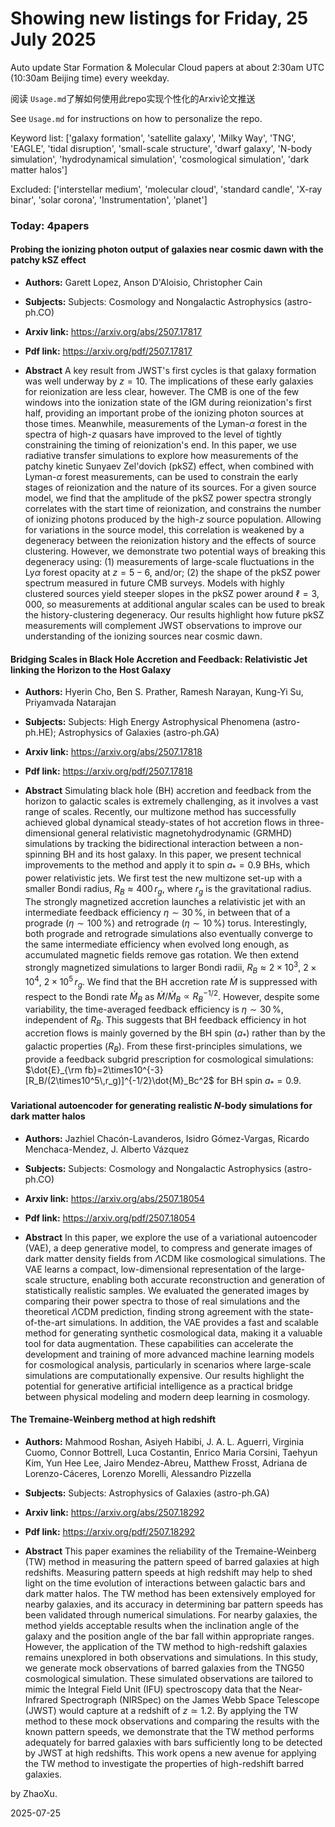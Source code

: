 # Showing new listings for Friday, 25 July 2025
Auto update Star Formation & Molecular Cloud papers at about 2:30am UTC (10:30am Beijing time) every weekday.


阅读 `Usage.md`了解如何使用此repo实现个性化的Arxiv论文推送

See `Usage.md` for instructions on how to personalize the repo. 


Keyword list: ['galaxy formation', 'satellite galaxy', 'Milky Way', 'TNG', 'EAGLE', 'tidal disruption', 'small-scale structure', 'dwarf galaxy', 'N-body simulation', 'hydrodynamical simulation', 'cosmological simulation', 'dark matter halos']


Excluded: ['interstellar medium', 'molecular cloud', 'standard candle', 'X-ray binar', 'solar corona', 'Instrumentation', 'planet']


### Today: 4papers 
#### Probing the ionizing photon output of galaxies near cosmic dawn with the patchy kSZ effect
 - **Authors:** Garett Lopez, Anson D'Aloisio, Christopher Cain
 - **Subjects:** Subjects:
Cosmology and Nongalactic Astrophysics (astro-ph.CO)
 - **Arxiv link:** https://arxiv.org/abs/2507.17817

 - **Pdf link:** https://arxiv.org/pdf/2507.17817

 - **Abstract**
 A key result from JWST's first cycles is that galaxy formation was well underway by $z=10$. The implications of these early galaxies for reionization are less clear, however. The CMB is one of the few windows into the ionization state of the IGM during reionization's first half, providing an important probe of the ionizing photon sources at those times. Meanwhile, measurements of the Lyman-$\alpha$ forest in the spectra of high-$z$ quasars have improved to the level of tightly constraining the timing of reionization's end. In this paper, we use radiative transfer simulations to explore how measurements of the patchy kinetic Sunyaev Zel'dovich (pkSZ) effect, when combined with Lyman-$\alpha$ forest measurements, can be used to constrain the early stages of reionization and the nature of its sources. For a given source model, we find that the amplitude of the pkSZ power spectra strongly correlates with the start time of reionization, and constrains the number of ionizing photons produced by the high-$z$ source population. Allowing for variations in the source model, this correlation is weakened by a degeneracy between the reionization history and the effects of source clustering. However, we demonstrate two potential ways of breaking this degeneracy using: (1) measurements of large-scale fluctuations in the Ly$\alpha$ forest opacity at $z=5-6$, and/or; (2) the shape of the pkSZ power spectrum measured in future CMB surveys. Models with highly clustered sources yield steeper slopes in the pkSZ power around $\ell = 3,000$, so measurements at additional angular scales can be used to break the history-clustering degeneracy. Our results highlight how future pkSZ measurements will complement JWST observations to improve our understanding of the ionizing sources near cosmic dawn.
#### Bridging Scales in Black Hole Accretion and Feedback: Relativistic Jet linking the Horizon to the Host Galaxy
 - **Authors:** Hyerin Cho, Ben S. Prather, Ramesh Narayan, Kung-Yi Su, Priyamvada Natarajan
 - **Subjects:** Subjects:
High Energy Astrophysical Phenomena (astro-ph.HE); Astrophysics of Galaxies (astro-ph.GA)
 - **Arxiv link:** https://arxiv.org/abs/2507.17818

 - **Pdf link:** https://arxiv.org/pdf/2507.17818

 - **Abstract**
 Simulating black hole (BH) accretion and feedback from the horizon to galactic scales is extremely challenging, as it involves a vast range of scales. Recently, our multizone method has successfully achieved global dynamical steady-states of hot accretion flows in three-dimensional general relativistic magnetohydrodynamic (GRMHD) simulations by tracking the bidirectional interaction between a non-spinning BH and its host galaxy. In this paper, we present technical improvements to the method and apply it to spin $a_*=0.9$ BHs, which power relativistic jets. We first test the new multizone set-up with a smaller Bondi radius, $R_B\approx400\,r_g$, where $r_g$ is the gravitational radius. The strongly magnetized accretion launches a relativistic jet with an intermediate feedback efficiency $\eta\sim30\,\%$, in between that of a prograde ($\eta\sim100\,\%$) and retrograde ($\eta\sim 10\,\%$) torus. Interestingly, both prograde and retrograde simulations also eventually converge to the same intermediate efficiency when evolved long enough, as accumulated magnetic fields remove gas rotation. We then extend strongly magnetized simulations to larger Bondi radii, $R_B\approx 2\times10^3,~2\times 10^4,~2\times 10^5\,r_g$. We find that the BH accretion rate $\dot{M}$ is suppressed with respect to the Bondi rate $\dot{M}_B$ as $\dot{M}/\dot{M}_B\propto R_B^{-1/2}$. However, despite some variability, the time-averaged feedback efficiency is $\eta\sim30\,\%$, independent of $R_B$. This suggests that BH feedback efficiency in hot accretion flows is mainly governed by the BH spin ($a_*$) rather than by the galactic properties ($R_B$). From these first-principles simulations, we provide a feedback subgrid prescription for cosmological simulations: $\dot{E}_{\rm fb}=2\times10^{-3}[R_B/(2\times10^5\,r_g)]^{-1/2}\dot{M}_Bc^2$ for BH spin $a_*=0.9$.
#### Variational autoencoder for generating realistic $N$-body simulations for dark matter halos
 - **Authors:** Jazhiel Chacón-Lavanderos, Isidro Gómez-Vargas, Ricardo Menchaca-Mendez, J. Alberto Vázquez
 - **Subjects:** Subjects:
Cosmology and Nongalactic Astrophysics (astro-ph.CO)
 - **Arxiv link:** https://arxiv.org/abs/2507.18054

 - **Pdf link:** https://arxiv.org/pdf/2507.18054

 - **Abstract**
 In this paper, we explore the use of a variational autoencoder (VAE), a deep generative model, to compress and generate images of dark matter density fields from $\Lambda$CDM like cosmological simulations. The VAE learns a compact, low-dimensional representation of the large-scale structure, enabling both accurate reconstruction and generation of statistically realistic samples. We evaluated the generated images by comparing their power spectra to those of real simulations and the theoretical $\Lambda$CDM prediction, finding strong agreement with the state-of-the-art simulations. In addition, the VAE provides a fast and scalable method for generating synthetic cosmological data, making it a valuable tool for data augmentation. These capabilities can accelerate the development and training of more advanced machine learning models for cosmological analysis, particularly in scenarios where large-scale simulations are computationally expensive. Our results highlight the potential for generative artificial intelligence as a practical bridge between physical modeling and modern deep learning in cosmology.
#### The Tremaine-Weinberg method at high redshift
 - **Authors:** Mahmood Roshan, Asiyeh Habibi, J. A. L. Aguerri, Virginia Cuomo, Connor Bottrell, Luca Costantin, Enrico Maria Corsini, Taehyun Kim, Yun Hee Lee, Jairo Mendez-Abreu, Matthew Frosst, Adriana de Lorenzo-Cáceres, Lorenzo Morelli, Alessandro Pizzella
 - **Subjects:** Subjects:
Astrophysics of Galaxies (astro-ph.GA)
 - **Arxiv link:** https://arxiv.org/abs/2507.18292

 - **Pdf link:** https://arxiv.org/pdf/2507.18292

 - **Abstract**
 This paper examines the reliability of the Tremaine-Weinberg (TW) method in measuring the pattern speed of barred galaxies at high redshifts. Measuring pattern speeds at high redshift may help to shed light on the time evolution of interactions between galactic bars and dark matter halos. The TW method has been extensively employed for nearby galaxies, and its accuracy in determining bar pattern speeds has been validated through numerical simulations. For nearby galaxies, the method yields acceptable results when the inclination angle of the galaxy and the position angle of the bar fall within appropriate ranges. However, the application of the TW method to high-redshift galaxies remains unexplored in both observations and simulations. In this study, we generate mock observations of barred galaxies from the TNG50 cosmological simulation. These simulated observations are tailored to mimic the Integral Field Unit (IFU) spectroscopy data that the Near-Infrared Spectrograph (NIRSpec) on the James Webb Space Telescope (JWST) would capture at a redshift of $z\simeq 1.2$. By applying the TW method to these mock observations and comparing the results with the known pattern speeds, we demonstrate that the TW method performs adequately for barred galaxies with bars sufficiently long to be detected by JWST at high redshifts. This work opens a new avenue for applying the TW method to investigate the properties of high-redshift barred galaxies.


by ZhaoXu. 


2025-07-25
